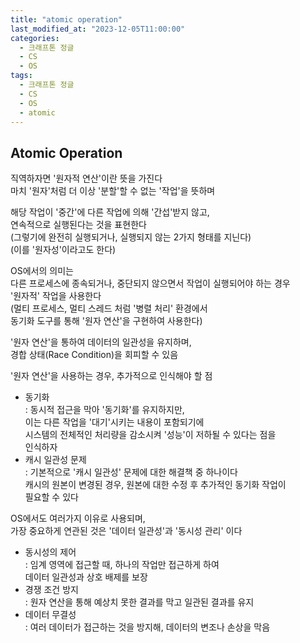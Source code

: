 ```yaml
---
title: "atomic operation"
last_modified_at: "2023-12-05T11:00:00"
categories:
  - 크래프톤 정글
  - CS
  - OS
tags:
  - 크래프톤 정글
  - CS
  - OS
  - atomic
---
```


## Atomic Operation
 직역하자면 '원자적 연산'이란 뜻을 가진다<br>
 마치 '원자'처럼 더 이상 '분할'할 수 없는 '작업'을 뜻하며<br>

 해당 작업이 '중간'에 다른 작업에 의해 '간섭'받지 않고,<br>
 연속적으로 실행된다는 것을 표현한다<br>
 (그렇기에 완전히 실행되거나, 실행되지 않는 2가지 형태를 지닌다)<br>
 (이를 '원자성'이라고도 한다)<br>

 OS에서의 의미는<br>
 다른 프로세스에 종속되거나, 중단되지 않으면서 작업이 실행되어야 하는 경우<br>
 '원자적' 작업을 사용한다<br>
 (멀티 프로세스, 멀티 스레드 처럼 '병렬 처리' 환경에서<br>
 동기화 도구를 통해 '원자 연산'을 구현하여 사용한다)<br>

 '원자 연산'을 통하여 데이터의 일관성을 유지하며,<br>
 경합 상태(Race Condition)을 회피할 수 있음<br>
 
 '원자 연산'을 사용하는 경우, 추가적으로 인식해야 할 점<br>

 - 동기화<br>
  : 동시적 접근을 막아 '동기화'를 유지하지만,<br>
    이는 다른 작업을 '대기'시키는 내용이 포함되기에<br>
    시스템의 전체적인 처리량을 감소시켜 '성능'이 저하될 수 있다는 점을<br>
    인식하자<br>
 - 캐시 일관성 문제<br>
  : 기본적으로 '캐시 일관성' 문제에 대한 해결책 중 하나이다<br>
    캐시의 원본이 변경된 경우, 원본에 대한 수정 후 추가적인 동기화 작업이<br>
    필요할 수 있다<br>

 OS에서도 여러가지 이유로 사용되며,<br>
 가장 중요하게 연관된 것은 '데이터 일관성'과 '동시성 관리' 이다<br>

 - 동시성의 제어 <br>
 : 임계 영역에 접근할 때, 하나의 작업만 접근하게 하여<br>
   데이터 일관성과 상호 배제를 보장<br>
 - 경쟁 조건 방지<br>
  : 원자 연산을 통해 예상치 못한 결과를 막고 일관된 결과를 유지<br>
 - 데이터 무결성<br>
  : 여러 데이터가 접근하는 것을 방지해, 데이터의 변조나 손상을 막음<br>
 
